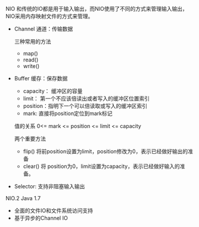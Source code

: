NIO 和传统的IO都是用于输入输出，而NIO使用了不同的方式来管理输入输出，
NIO采用内存映射文件的方式来管理。

- Channel 通道：传输数据
    
    三种常用的方法
    - map()
    - read()
    - write()
- Buffer 缓存：保存数据
    - capacity： 缓冲区的容量
    - limit： 第一个不应该倍读出或者写入的缓冲区位置索引
    - position：指明下一个可以倍读取或写入的缓冲区索引
    - mark: 直接将position定位到mark标记
    
    值的关系
    0<= mark <= position <= limit <= capacity
    
    两个重要方法
    - flip() 将前position设置为limit，position修改为0，表示已经做好输出的准备
    - clear() 将 position为0，limit设置为capacity，表示已经做好输入的准备。
- Selector: 支持非阻塞输入输出 

NIO.2 Java 1.7 
- 全面的文件IO和文件系统访问支持
- 基于异步的Channel IO